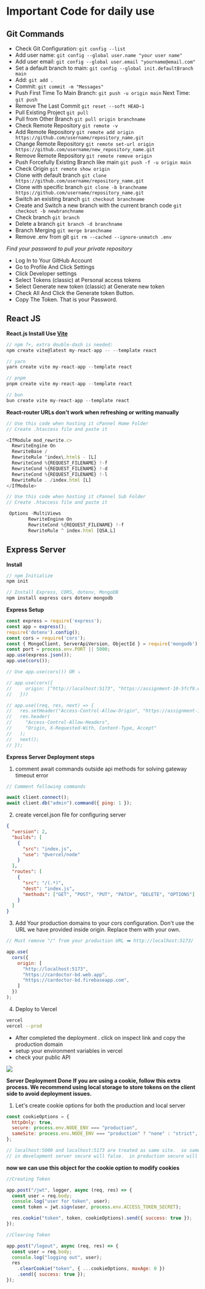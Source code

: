 # Important Code for daily use

## Git Commands

* Check Git Configuration:
``` git config --list ```
* Add user name:
``` git config --global user.name "your user name" ```
* Add user email:
``` git config --global user.email "yourname@email.com" ```
* Set a default branch to main:
``` git config --global init.defaultBranch main ```
* Add:
``` git add . ```
* Commit:
``` git commit -m "Messages" ```
* Push First Time To Main Branch:
   ``` git push -u origin main ```
   Next Time:
   ``` git push ```
* Remove The Last Commit
``` git reset --soft HEAD~1 ```
* Pull Existing Project
``` git pull ```
* Pull from Other Branch
``` git pull origin branchname ```
* Check Remote Repository
``` git remote -v ```
* Add Remote Repository
```git remote add origin https://github.com/username/repository_name.git```
* Change Remote Repository
``` git remote set-url origin https://github.com/username/new_repository_name.git ```
* Remove Remote Repository
```git remote remove origin```
* Push Forcefully Existing Branch like main
``` git push -f -u origin main ```
* Check Origin 
``` git remote show origin ```
* Clone with default branch
``` git clone https://github.com/username/repository_name.git ```
* Clone with specific branch
``` git clone -b branchname https://github.com/username/repository_name.git ```
* Switch an existing branch
``` git checkout branchname ```
* Create and Switch a new branch with the current branch code
``` git checkout -b newbranchname ```
* Check branch
``` git branch ```
* Delete a branch
``` git branch -d branchname ```
* Branch Merging
``` git merge branchname ```
* Remove .env from git
``` git rm --cached --ignore-unmatch .env ```

*Find your password to pull your private repository*
* Log In to Your GitHub Account
* Go to Profile And Click Settings
* Click Developer settings
* Select Tokens (classic) at Personal access tokens
* Select Generate new token (classic) at Generate new token
* Check All And Click the Generate token Button.
* Copy The Token. That is your Password.


## React JS

**React.js Install Use [Vite](https://vitejs.dev/guide/)**

```js
// npm 7+, extra double-dash is needed:
npm create vite@latest my-react-app -- --template react

// yarn
yarn create vite my-react-app --template react

// pnpm
pnpm create vite my-react-app --template react

// bun
bun create vite my-react-app --template react
```
**React-router URLs don't work when refreshing or writing manually**
```js
// Use this code when hosting it cPannel Home Folder
// Create .htaccess file and paste it

<IfModule mod_rewrite.c>
  RewriteEngine On
  RewriteBase /
  RewriteRule ^index\.html$ - [L]
  RewriteCond %{REQUEST_FILENAME} !-f
  RewriteCond %{REQUEST_FILENAME} !-d
  RewriteCond %{REQUEST_FILENAME} !-l
  RewriteRule . /index.html [L]
</IfModule>
```
```js
// Use this code when hosting it cPannel Sub Folder
// Create .htaccess file and paste it

 Options -MultiViews
        RewriteEngine On
        RewriteCond %{REQUEST_FILENAME} !-f
        RewriteRule ^ index.html [QSA,L]
```

## Express Server

**Install**

```js
// npm Initialize 
npm init
```
```js
// Install Express, CORS, dotenv, MongoDB
npm install express cors dotenv mongodb
```
**Express Setup**

```js
const express = require('express');
const app = express();
require('dotenv').config();
const cors = require('cors');
const { MongoClient, ServerApiVersion, ObjectId } = require('mongodb');
const port = process.env.PORT || 5000;
app.use(express.json());
app.use(cors());

// Use app.use(cors()) OR ⤵️

// app.use(cors({
//     origin: ["http://localhost:5173", "https://assignment-10-5fcf9.web.app"]
//   }))

// app.use((req, res, next) => {
//   res.setHeader("Access-Control-Allow-Origin", "https://assignment-10-5fcf9.web.app");
//   res.header(
//     "Access-Control-Allow-Headers",
//     "Origin, X-Requested-With, Content-Type, Accept"
//   );
//   next();
// });
```
**Express Server Deployment steps**

1. comment await commands outside api methods for solving gateway timeout error

```js
// Comment following commands

await client.connect();
await client.db("admin").command({ ping: 1 });
```

2. create vercel.json file for configuring server

```json
{
  "version": 2,
  "builds": [
    {
      "src": "index.js",
      "use": "@vercel/node"
    }
  ],
  "routes": [
    {
      "src": "/(.*)",
      "dest": "index.js",
      "methods": ["GET", "POST", "PUT", "PATCH", "DELETE", "OPTIONS"]
    }
  ]
}
```

3. Add Your production domains to your cors configuration. Don't use the URL we have provided inside origin. Replace them with your own. 

```js
// Must remove "/" from your production URL ➡️ http://localhost:5173/

app.use(
  cors({
    origin: [
      "http://localhost:5173",
      "https://cardoctor-bd.web.app",
      "https://cardoctor-bd.firebaseapp.com",
    ]
  })
);
```

4. Deploy to Vercel

```bash
vercel
vercel --prod
```
- After completed the deployment . click on inspect link and copy the production domain
- setup your environment variables in vercel
- check your public API


<img src="assets/images/code.jpg"/>

**Server Deployment Done**
**If you are using a cookie, follow this extra process. We recommend using local storage to store tokens on the client side to avoid deployment issues.**
1. Let's create cookie options for both the production and local server

```js
const cookieOptions = {
  httpOnly: true,
  secure: process.env.NODE_ENV === "production",
  sameSite: process.env.NODE_ENV === "production" ? "none" : "strict",
};

// localhost:5000 and localhost:5173 are treated as same site.  so sameSite value must be strict in the development server.  in production, sameSite will be none
// in development server secure will false.  in production secure will be true
```

**now we can use this object for the cookie option to modify cookies**

```js
//Creating Token

app.post("/jwt", logger, async (req, res) => {
  const user = req.body;
  console.log("user for token", user);
  const token = jwt.sign(user, process.env.ACCESS_TOKEN_SECRET);

  res.cookie("token", token, cookieOptions).send({ success: true });
});

//Clearing Token

app.post("/logout", async (req, res) => {
  const user = req.body;
  console.log("logging out", user);
  res
    .clearCookie("token", { ...cookieOptions, maxAge: 0 })
    .send({ success: true });
});
```
 
